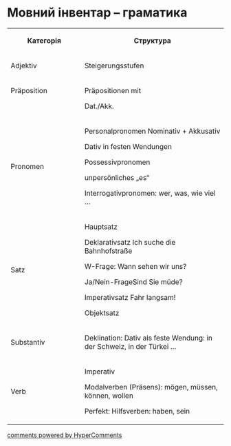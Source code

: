 <div id="hypercomments_widget" class="js-hypercomments-widget invisible"></div>

# Мовний інвентар – граматика

<table>
<tbody>
<tr>
<td style="text-align: center;" width="217">
<p><strong>Категорія</strong></p>
</td>
<td style="text-align: center;" width="444">
<p><strong>Структура</strong></p>
</td>
</tr>
<tr>
<td width="217">
<p>Adjektiv</p>
</td>
<td width="444">
<p>Steigerungsstufen&nbsp;&nbsp;&nbsp;</p>
</td>
</tr>
<tr>
<td width="217">
<p>Pr&auml;position</p>
<p>&nbsp;</p>
</td>
<td width="444">
<p>Pr&auml;positionen mit&nbsp;&nbsp;</p>
<p>Dat./Akk.</p>
</td>
</tr>
<tr>
<td width="217">
<p>Pronomen</p>
</td>
<td width="444">
<p>Personalpronomen Nominativ + Akkusativ</p>
<p>Dativ in festen Wendungen</p>
<p>Possessivpronomen</p>
<p>unpers&ouml;nliches &bdquo;es&ldquo;</p>
<p>Interrogativpronomen: wer, was, wie viel &hellip;</p>
</td>
</tr>
<tr>
<td width="217">
<p>Satz</p>
</td>
<td width="444">
<p>Hauptsatz</p>
<p>Deklarativsatz Ich suche die Bahnhofstra&szlig;e</p>
<p>W-Frage: Wann sehen wir uns?</p>
<p>Ja/Nein-FrageSind Sie m&uuml;de?</p>
<p>Imperativsatz Fahr langsam!</p>
<p>Objektsatz</p>
</td>
</tr>
<tr>
<td width="217">
<p>Substantiv</p>
</td>
<td width="444">
<p>Deklination: Dativ als feste Wendung: in der Schweiz, in der T&uuml;rkei &hellip;</p>
</td>
</tr>
<tr>
<td width="217">
<p>Verb</p>
</td>
<td width="444">
<p>Imperativ</p>
<p>Modalverben (Pr&auml;sens): m&ouml;gen, m&uuml;ssen, k&ouml;nnen, wollen</p>
<p>Perfekt: Hilfsverben: haben, sein</p>
</td>
</tr>
</tbody>
</table>

<div class="js-hypercomments-container">
    <a href="http://hypercomments.com" class="hc-link" title="comments widget">comments powered by HyperComments</a>
</div>